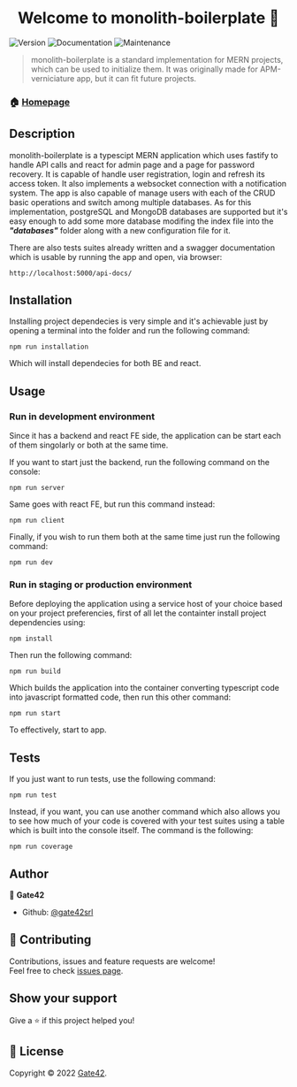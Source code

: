 <h1  align="center">Welcome to monolith-boilerplate 👋</h1>

<p>

<img  alt="Version"  src="https://img.shields.io/badge/version-1.0.0-blue.svg?cacheSeconds=2592000"  /> <img  alt="Documentation"  src="https://img.shields.io/badge/documentation-yes-brightgreen.svg"  /> <img  alt="Maintenance"  src="https://img.shields.io/badge/Maintained%3F-yes-green.svg"/>

</p>

> monolith-boilerplate is a standard implementation for MERN projects, which can be used to initialize them. It was originally made for APM-verniciature app, but it can fit future projects.

### 🏠 [Homepage](https://github.com/Gate42-srl/monolith-boilerplate/blob/main/README.md)

## Description

monolith-boilerplate is a typescipt MERN application which uses fastify to handle API calls and react for admin page and a page for password recovery. It is capable of handle user registration, login and refresh its access token. It also implements a websocket connection with a notification system. The app is also capable of manage users with each of the CRUD basic operations and switch among multiple databases. As for this implementation, postgreSQL and MongoDB databases are supported but it's easy enough to add some more database modifing the index file into the **_"databases"_** folder along with a new configuration file for it.

There are also tests suites already written and a swagger documentation which is usable by running the app and open, via browser:

```
http://localhost:5000/api-docs/
```

## Installation

Installing project dependecies is very simple and it's achievable just by opening a terminal into the folder and run the following command:

```
npm run installation
```

Which will install dependecies for both BE and react.

## Usage

### Run in development environment

Since it has a backend and react FE side, the application can be start each of them singolarly or both at the same time.

If you want to start just the backend, run the following command on the console:

```
npm run server
```

Same goes with react FE, but run this command instead:

```
npm run client
```

Finally, if you wish to run them both at the same time just run the following command:

```
npm run dev
```

### Run in staging or production environment

Before deploying the application using a service host of your choice based on your project preferencies, first of all let the containter install project dependencies using:

```
npm install
```

Then run the following command:

```
npm run build
```

Which builds the application into the container converting typescript code into javascript formatted code, then run this other command:

```
npm run start
```

To effectively, start to app.

## Tests

If you just want to run tests, use the following command:

```
npm run test
```

Instead, if you want, you can use another command which also allows you to see how much of your code is covered with your test suites using a table which is built into the console itself. The command is the following:

```
npm run coverage
```

## Author

👤 **Gate42**

- Github: [@gate42srl](https://github.com/gate42srl)

## 🤝 Contributing

Contributions, issues and feature requests are welcome!<br />Feel free to check [issues page](https://github.com/Gate42-srl/monolith-boilerplate/issues).

## Show your support

Give a ⭐️ if this project helped you!

## 📝 License

Copyright © 2022 [Gate42](https://github.com/gate42srl).<br />
